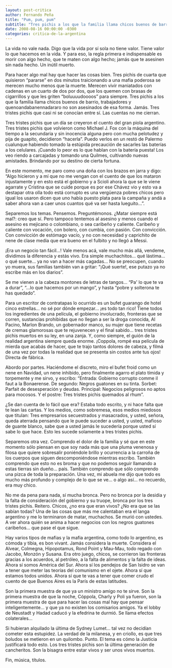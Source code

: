 ```yaml
---
layout: post-critica
author: Fernando Peña
title: "Pum, pum, pum"
subtitle: "Tres pichis a los que la familia llama chicos buenos de barrio, trabajadores y quenoandabanennadararo no son asesinados de esa forma."
date: 2008-08-16 00:00:00 -0300
categories: critica-de-la-argentina
---
```

La vida no vale nada. Digo que la vida por sí sola no tiene valor. Tiene valor lo que hacemos en la vida. Y para eso, la regla primera e indispensable es morir con algo hecho, que te maten con algo hecho; jamás que te asesinen sin nada hecho. Un inútil muerto.

Para hacer algo mal hay que hacer las cosas bien. Tres pichis de cuarta que quisieron “pararse” en dos minutos traicionando a una mafia poderosa se merecen mucho menos que la muerte. Merecen vivir maniatados con cadenas en un cuarto de dos por dos, que los quemen con brasas de cigarrillos y que les griten “boluuuudoooos” para siempre. Tres pichis a los que la familia llama chicos buenos de barrio, trabajadores y quenoandabanennadararo no son asesinados de esa forma. Jamás. Tres tristes pichis que casi ni se conocían entre sí. Las cuentas no me cierran.

Tres tristes pichis que un día se creyeron el cuento del gran piola argentino. Tres tristes pichis que volvieron como Michael J. Fox con la máquina del tiempo a la secundaria y sin inocencia alguna pero con mucha pelotudez y pija de guapito, decidieron “hacerla”. Puedo verlos en un restó de Palermo cualunque habiendo tomado la estúpida precaución de sacarles las baterías a los celulares. ¡Cuando lo peor es lo que hablan con la batería puesta! Los veo riendo a carcajadas y tomando una Quilmes, cultivando nuevas amistades. Brindando por su destino de cierta fortuna.

En este momento, me paro como una doña con los brazos en jarra y digo: “Algo hicieron y a mí que no me vengan con el cuento de que los mataron injustamente y en esto está el gobierno y a Scioli ahora la que se le viene agarrate y Cristina que se cuide porque es por ese Chávez vio y esto va a destapar otra olla todo está corrupto es una vergüenza pobres chicos pero igual los usaron dicen que uno había puesto plata para la campaña y andá a saber ahora van a caer unos cuantos qué va ser hasta lueguito…”.

Separemos los temas. Pensemos. Preguntémonos. ¿Matar siempre está mal?: creo que sí. Pero tampoco tentemos al asesino y menos cuando el asesino es mejicano o colombiano, o sea caribeño y caliente. Caribeño y caliente con vocación, con bolero, con cumbia, con pasión. Con convicción. Con convicción de estómago vacío, y no con necesidad y caprichito de nene de clase media que era bueno en el fulbito y no llegó a Messi.

¡Era un negocio tan fácil...! Vale menos acá, vale mucho más allá, vendeme, dividimos la diferencia y estás vivo. Era simple muchachitos... qué lástima... o qué suerte... ya no van a hacer más cagadas... No se preocupen, cuando yo muera, sus familias también van a gritar: “¡Qué suerte!, ese putazo ya no escribe más en los diarios”.

Se me vienen a la cabeza montones de letras de tangos... “Pa' lo que te va a durar”, “…lo que hacemos por un mango”, y hasta “pobre y solterona te has quedado”.

Para un escritor de contratapas lo ocurrido es un bufet guarango de hotel cinco estrellas… no sé por dónde empezar… ¡es todo tan rico! Tiene todos los ingredientes de una película, el gobierno involucrado, fronteras que se corren, sustancias prohibidas que no llegan a ser la droga conocida, Al Pacino, Marlon Brando, un gobernador manco, su mujer que tiene recetas de cremas glamorosas que te rejuvenecen y el final sabido… tres tristes pichis muertos en su ley, en una zanja. Y, como siempre, el guión de la realidad argentina siempre queda enorme. ¡Coppola, rompé esa película de mierda que acabás de hacer, que te trajo tantos dolores de cabeza, y filmá de una vez por todas la realidad que se presenta sin costos ante tus ojos! Directa de fábrica.

Abordo por partes. Haciéndome el discreto, miro el bufet froid como un nene en Navidad, un nene inhibido, pero finalmente agarro el plato tímida y torpemente y me sirvo, y escribo: “Entrada: Gobierno corrupto comme il faut a la Bonaerense. De segundo: Negros guatones en su tinta. Sorbet: Parfait de desesperación y deudas. Principal: Negocios peligrosos no aptos para mocosos. Y el postre: Tres tristes pichis quemados al rhum”.

¿Se dan cuenta de lo fácil que era? Estaba todo escrito, y ni hace falta que te lean las cartas. Y los medios, como sobremesa, esos medios miedosos que titulan: Tres empresarios secuestrados y masacrados, y usted, señora, queda aterrada pensando que le puede suceder a usted, y usted, mafioso de guante blanco, sabe que a usted jamás le sucedería porque usted sí sabe lo que hace. Esto les sucede solamente a tres tristes pichis.

Separemos otra vez. Comprendo el dolor de la familia y sé que en este momento sólo piensan en que soy nada más que una pluma venenosa y filosa que quiere sobresalir poniéndole brillo y ocurrencia a la carroña de los cuerpos que siguen descomponiéndose mientras escribo. También comprendo que esto no es broma y que no podemos seguir llamando a estas tierras sin dueño… país. También comprendo que sólo comprendo una pizca de toda la preparación. Una vez, mi abuela me dijo que todo es mucho más profundo y complejo de lo que se ve… o algo así… no recuerdo, era muy chico.

No me da pena para nada, sí mucha bronca. Pero no bronca por la desidia y la falta de consideración del gobierno y su truope, bronca por los tres tristes pichis. Reitero. Chicos, ¿no era que eran vivos? ¿No era que se las sabían todas? Una de las cosas que más me calentaban era el langa argentino y me lo terminaron de matar, muchachos. Se murió con ustedes. A ver ahora quién se anima a hacer negocios con los negros guatones caribeños... que pase el que sigue.

Hay varios tipos de mafias y la mafia argentina, como todo lo argentino, es cómoda y tibia, es bon vivant. Jamás considera la muerte. Considera el Alvear, Colmegna, Hipopotamus, Rond Point y Mau-Mau, todo regado con Jacobo, Monzón y Susana. Era otro juego, chicos, se corrieron las fronteras gracias a los acuerdos, al petróleo, a la falta de alimentos y la falta de ideas. Ahora sí somos América del Sur. Ahora sí los pendejos de San Isidro se van a tener que meter las teorías del comunismo en el ojete. Ahora sí que estamos todos unidos. Ahora sí que te vas a tener que comer crudo el cuento de que Buenos Aires es la París de estas latitudes.

Son la primera muestra de que ya un ministro amigo no te sirve. Son la primera muestra de que la noche, Cóppola, Charly y Poli ya fueron, son la primera muestra de que para hacer las cosas mal hay que pensar inteligentemente... y que ya no existen los comisarios amigos. Ya el lobby de Neustadt y Hadad caducó y la efedrina te durmió. Se llama efectos colaterales...

Si hubieran alquilado la última de Sydney Lumet... tal vez no decidían cometer esta estupidez. La verdad de la milanesa, y en criollo, es que tres boludos se metieron en un quilombo. Punto. El tema es cómo la Justicia justificará todo esto. Los tres tristes pichis son la última generación de cancheritos. Son la bisagra entre estar vivos y ser unos vivos muertos.

Fin, música, títulos.
